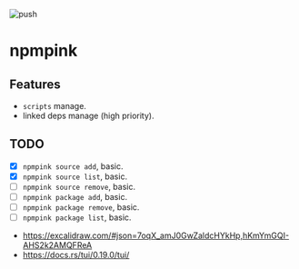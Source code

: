 ![push](https://github.com/towry/npmpink/actions/workflows/ci.yml/badge.svg?event=push)

# npmpink

## Features

- `scripts` manage.
- linked deps manage (high priority).

## TODO

- [x] `npmpink source add`, basic.
- [x] `npmpink source list`, basic.
- [ ] `npmpink source remove`, basic.
- [ ] `npmpink package add`, basic.
- [ ] `npmpink package remove`, basic.
- [ ] `npmpink package list`, basic.

- https://excalidraw.com/#json=7oqX_amJ0GwZaldcHYkHp,hKmYmGQI-AHS2k2AMQFReA
- https://docs.rs/tui/0.19.0/tui/

